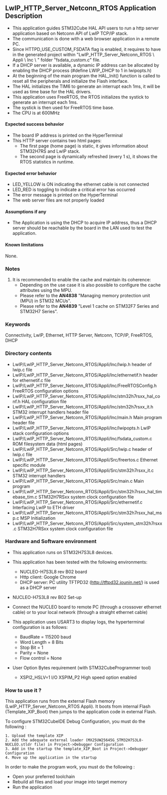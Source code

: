 ## <b>LwIP_HTTP_Server_Netconn_RTOS Application Description</b>

- This application guides STM32Cube HAL API users to run a http server application based on Netconn API of LwIP TCP/IP stack.
- The communication is done with a web browser application in a remote PC.
- Since HTTPD_USE_CUSTOM_FSDATA flag is enabled, it requires to have in the generated project within "LwIP_HTTP_Server_Netconn_RTOS \ Appli \ Inc \ " folder "fsdata_custom.c" file.
- If a DHCP server is available, a dynamic IP address can be allocated by enabling the DHCP process (#define LWIP_DHCP to 1 in lwipopts.h)
- At the beginning of the main program the HAL_Init() function is called to reset all the peripherals and initialize the Flash interface.
- The HAL initializes the TIM6 to generate an interrupt each 1ms, it will be used as time base for the HAL drivers.
- This application uses FreeRTOS, the RTOS initializes the systick to generate an interrupt each 1ms.
- The systick is then used for FreeRTOS time base.
- The CPU is at 600MHz

####  <b>Expected success behavior</b>

 + The board IP address is printed on the HyperTerminal
 + This HTTP server contains two html pages:
    - The first page (home page) is static, it gives information about STM32H7RS and LwIP stack.
    - The second page is dynamically refreshed (every 1 s), it shows the RTOS statistics in runtime.

#### <b>Expected error behavior</b>

   - LED_YELLOW is ON indicating the ethernet cable is not connected
   - LED_RED is toggling to indicate a critical error has occurred
   - The error message is printed on the HyperTerminal
   - The web server files are not properly loaded

#### <b>Assumptions if any</b>

- The Application is using the DHCP to acquire IP address, thus a DHCP server should be reachable by the board in the LAN used to test the application.

#### <b>Known limitations</b>

None.

### <b>Notes</b>

 1.  It is recommended to enable the cache and maintain its coherence:
      - Depending on the use case it is also possible to configure the cache attributes using the MPU.
      - Please refer to the **AN4838** "Managing memory protection unit (MPU) in STM32 MCUs".
      - Please refer to the **AN4839** "Level 1 cache on STM32F7 Series and STM32H7 Series".

### <b>Keywords</b>

Connectivity, LwIP, Ethernet, HTTP Server, Netconn, TCP/IP, FreeRTOS, DHCP

### <b>Directory contents</b>

  - LwIP/LwIP_HTTP_Server_Netconn_RTOS/Appli/Inc/lwip.h                             header of lwip.c file
  - LwIP/LwIP_HTTP_Server_Netconn_RTOS/Appli/Inc/ethernetif.h                       header for ethernetif.c file
  - LwIP/LwIP_HTTP_Server_Netconn_RTOS/Appli/Inc/FreeRTOSConfig.h                   FreeRTOS configuration options
  - LwIP/LwIP_HTTP_Server_Netconn_RTOS/Appli/Inc/stm32h7rsxx_hal_conf.h             HAL configuration file
  - LwIP/LwIP_HTTP_Server_Netconn_RTOS/Appli/Inc/stm32h7rsxx_it.h                   STM32 interrupt handlers header file
  - LwIP/LwIP_HTTP_Server_Netconn_RTOS/Appli/Inc/main.h                             Main program header file
  - LwIP/LwIP_HTTP_Server_Netconn_RTOS/Appli/Inc/lwipopts.h                         LwIP stack configuration options
  - LwIP/LwIP_HTTP_Server_Netconn_RTOS/Appli/Inc/fsdata_custom.c                    ROM filesystem data (html pages)
  - LwIP/LwIP_HTTP_Server_Netconn_RTOS/Appli/Src/lwip.c                             header of lwip.c file
  - LwIP/LwIP_HTTP_Server_Netconn_RTOS/Appli/Src/freertos.c                         Ethernet specific module
  - LwIP/LwIP_HTTP_Server_Netconn_RTOS/Appli/Src/stm32h7rsxx_it.c                   STM32 interrupt handlers
  - LwIP/LwIP_HTTP_Server_Netconn_RTOS/Appli/Src/main.c                             Main program
  - LwIP/LwIP_HTTP_Server_Netconn_RTOS/Appli/Src/stm32h7rsxx_hal_timebase_tim.c     STM32H7RSxx system clock configuration file
  - LwIP/LwIP_HTTP_Server_Netconn_RTOS/Appli/Src/ethernetif.c                       Interfacing LwIP to ETH driver
  - LwIP/LwIP_HTTP_Server_Netconn_RTOS/Appli/Src/stm32h7rsxx_hal_msp.c              MSP Initialization
  - LwIP/LwIP_HTTP_Server_Netconn_RTOS/Appli/Src/system_stm32h7rsxx.c               STM32H7RSxx system clock configuration file

### <b>Hardware and Software environment</b>

  - This application runs on STM32H7S3L8 devices.

  - This application has been tested with the following environments:
    - NUCLEO-H7S3L8 rev B02 board
    - Http client: Google Chrome
    - DHCP server:  PC utility TFTPD32 (http://tftpd32.jounin.net/) is used as a DHCP server

  - NUCLEO-H7S3L8 rev B02 Set-up
  - Connect the NUCLEO board to remote PC (through a crossover ethernet cable) or to your local network (through a straight ethernet cable)

  - This application uses USART3 to display logs, the hyperterminal configuration is as follows:
    - BaudRate = 115200 baud
    - Word Length = 8 Bits
    - Stop Bit = 1
    - Parity = None
    - Flow control = None

  - User Option Bytes requirement (with STM32CubeProgrammer tool)

    - XSPI2_HSLV=1     I/O XSPIM_P2 High speed option enabled

### <b>How to use it ?</b>

This application runs from the external Flash memory (LwIP_HTTP_Server_Netconn_RTOS Appli).
It boots from internal Flash (Template_XIP_Boot) then jumps to the application code in external Flash.

To configure STM32CubeIDE Debug Configuration, you must do the following :

    1. Upload the template XIP
    2. Add the adequate external loader (MX25UW25645G_STM32H7S3L8-NUCLEO.stldr file) in Project->Debugger Configuration
    3. Add in the startup the template_XIP_Boot in Project->Debugger Configuration
    4. Move up the application in the startup

In order to make the program work, you must do the following :

 - Open your preferred toolchain
 - Rebuild all files and load your image into target memory
 - Run the application
